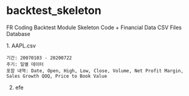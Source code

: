 # backtest_skeleton

FR Coding Backtest Module Skeleton Code + Financial Data CSV Files Database

<Financial Data CSV Files>
  1. AAPL.csv
  
    기간: 20070103 - 20200722
    주기: 일별 데이터
    포함 내역: Date, Open, High, Low, Close, Volume, Net Profit Margin, Sales Growth QOQ, Price to Book Value
  
2. efe
